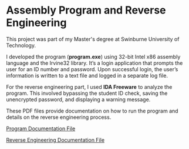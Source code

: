 # Assembly Program and Reverse Engineering
This project was part of my Master's degree at Swinburne University of Technology.

I developed the program (**program.exe**) using 32-bit Intel x86 assembly language and the Irvine32 library. It’s a login application that prompts the user for an ID number and password. Upon successful login, the user’s information is written to a text file and logged in a separate log file.

For the reverse engineering part, I used **IDA Freeware** to analyze the program. This involved bypassing the student ID check, saving the unencrypted password, and displaying a warning message. 

These PDF files provide documentation on how to run the program and details on the reverse engineering process.

<a href="Program_Documentation.pdf" class="image fit" type="application/pdf">Program Documentation File</a>

<a href="Reverse_Engineering_Documentation.pdf" class="image fit" type="application/pdf">Reverse Engineering Documentation File</a>
